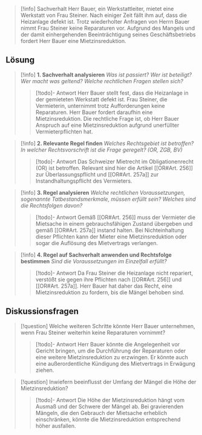 >[!info] Sachverhalt
Herr Bauer, ein Werkstattleiter, mietet eine Werkstatt von Frau Steiner. Nach einiger Zeit fällt ihm auf, dass die Heizanlage defekt ist. Trotz wiederholter Anfragen von Herrn Bauer nimmt Frau Steiner keine Reparaturen vor. Aufgrund des Mangels und der damit einhergehenden Beeinträchtigung seines Geschäftsbetriebs fordert Herr Bauer eine Mietzinsreduktion.

## Lösung
>[!info] **1. Sachverhalt analysieren**
>_Was ist passiert? Wer ist beteiligt? Wer macht was geltend? Welche rechtlichen Fragen stellen sich?_ 
>>[!todo]- Antwort
>>Herr Bauer stellt fest, dass die Heizanlage in der gemieteten Werkstatt defekt ist. Frau Steiner, die Vermieterin, unternimmt trotz Aufforderungen keine Reparaturen. Herr Bauer fordert daraufhin eine Mietzinsreduktion. Die rechtliche Frage ist, ob Herr Bauer Anspruch auf eine Mietzinsreduktion aufgrund unerfüllter Vermieterpflichten hat.

>[!info] **2. Relevante Regel finden**
>_Welches Rechtsgebiet ist betroffen? In welcher Rechtsvorschrift ist die Frage geregelt? (OR, ZGB, BV)_
>>[!todo]- Antwort
>>Das Schweizer Mietrecht im Obligationenrecht (OR) ist betroffen. Relevant sind hier die Artikel [[OR#Art. 256]] zur Überlassungspflicht und [[OR#Art. 257a]] zur Instandhaltungspflicht des Vermieters.

>[!info] **3. Regel analysieren**
>_Welche rechtlichen Voraussetzungen, sogenannte Tatbestandsmerkmale, müssen erfüllt sein? Welches sind die Rechtsfolgen davon?_
>>[!todo]- Antwort
>>Gemäß [[OR#Art. 256]] muss der Vermieter die Mietsache in einem gebrauchsfähigen Zustand übergeben und gemäß [[OR#Art. 257a]] instand halten. Bei Nichteinhaltung dieser Pflichten kann der Mieter eine Mietzinsreduktion oder sogar die Auflösung des Mietvertrags verlangen.

>[!info] **4. Regel auf Sachverhalt anwenden und Rechtsfolge bestimmen**
>_Sind die Voraussetzungen im Einzelfall erfüllt?_
>>[!todo]- Antwort
>>Da Frau Steiner die Heizanlage nicht repariert, verstößt sie gegen ihre Pflichten nach [[OR#Art. 256]] und [[OR#Art. 257a]]. Herr Bauer hat daher das Recht, eine Mietzinsreduktion zu fordern, bis die Mängel behoben sind.

## Diskussionsfragen
>[!question] Welche weiteren Schritte könnte Herr Bauer unternehmen, wenn Frau Steiner weiterhin keine Reparaturen vornimmt?
>>[!todo]- Antwort
>>Herr Bauer könnte die Angelegenheit vor Gericht bringen, um die Durchführung der Reparaturen oder eine weitere Mietzinsreduktion zu erzwingen. Er könnte auch eine außerordentliche Kündigung des Mietvertrags in Erwägung ziehen.

>[!question] Inwiefern beeinflusst der Umfang der Mängel die Höhe der Mietzinsreduktion?
>>[!todo]- Antwort
>>Die Höhe der Mietzinsreduktion hängt vom Ausmaß und der Schwere der Mängel ab. Bei gravierenden Mängeln, die den Gebrauch der Mietsache erheblich einschränken, könnte die Mietzinsreduktion entsprechend höher ausfallen.